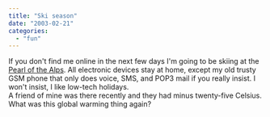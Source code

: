 ```yaml
---
title: "Ski season"
date: "2003-02-21"
categories: 
  - "fun"
---
```


If you don't find me online in the next few days I'm going to be skiing at the [Pearl of the Alps](http://www.saas-fee.ch/index-e.htm). All electronic devices stay at home, except my old trusty GSM phone that only does voice, SMS, and POP3 mail if you really insist. I won't insist, I like low-tech holidays.  
A friend of mine was there recently and they had minus twenty-five Celsius. What was this global warming thing again?
